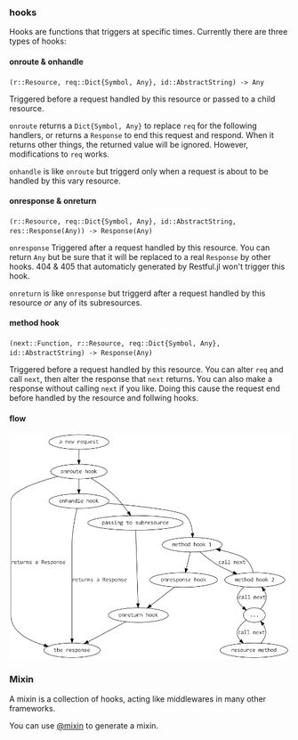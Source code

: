 ### hooks

Hooks are functions that triggers at specific times. Currently there are three types of hooks:

#### onroute & onhandle

`(r::Resource, req::Dict{Symbol, Any}, id::AbstractString) -> Any`

Triggered before a request handled by this resource or passed to a child resource.

`onroute` returns a `Dict{Symbol, Any}` to replace `req` for the following handlers,
or returns a `Response` to end this request and respond. When it returns other
things, the returned value will be ignored. However, modifications to `req` works.

`onhandle` is like `onroute` but triggerd only when a request is about to be handled
by this vary resource.

#### onresponse & onreturn

`(r::Resource, req::Dict{Symbol, Any}, id::AbstractString, res::Response(Any)) -> Response(Any)`

`onresponse` Triggered after a request handled by this resource. You can return `Any`
but be sure that it will be replaced to a real `Response` by other hooks. 404 & 405
that automaticly generated by Restful.jl won't trigger this hook.

`onreturn` is like `onresponse` but triggerd after a request handled by this resource
_or_ any of its subresources.

#### method hook

`(next::Function, r::Resource, req::Dict{Symbol, Any}, id::AbstractString) -> Response(Any)`

Triggered before a request handled by this resource. You can alter `req` and call `next`,
then alter the response that `next` returns. You can also make a response without calling
`next` if you like. Doing this cause the request end before handled by the resource and
follwing hooks.

#### flow

![digraph of hooks](../graphs/hooks.png)

### Mixin

A mixin is a collection of hooks, acting like middlewares in many other frameworks.

You can use [@mixin](macro.html) to generate a mixin.
